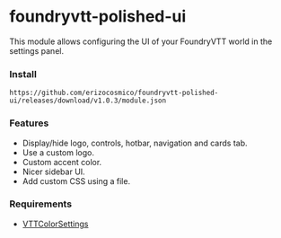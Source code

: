 # foundryvtt-polished-ui

This module allows configuring the UI of your FoundryVTT world in the settings panel.

### Install

```
https://github.com/erizocosmico/foundryvtt-polished-ui/releases/download/v1.0.3/module.json
```

### Features

- Display/hide logo, controls, hotbar, navigation and cards tab.
- Use a custom logo.
- Custom accent color.
- Nicer sidebar UI.
- Add custom CSS using a file.

### Requirements

- [VTTColorSettings](https://github.com/ardittristan/VTTColorSettings)

